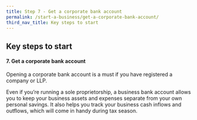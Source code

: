 ```yaml
---
title: Step 7 - Get a corporate bank account
permalink: /start-a-business/get-a-corporate-bank-account/
third_nav_title: Key steps to start
---
```


## Key steps to start

#### 7. Get a corporate bank account

Opening a corporate bank account is a must if you have registered a company or LLP.

Even if you’re running a sole proprietorship, a business bank account allows you to keep your business assets and expenses separate from your own personal savings. It also helps you track your business cash inflows and outflows, which will come in handy during tax season.